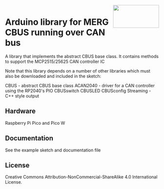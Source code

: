 <img align="right" src="arduino_cbus_logo.png"  width="150" height="75">

# Arduino library for MERG CBUS running over CAN bus

A library that implements the abstract CBUS base class. It contains methods to support the MCP2515/25625 CAN controller IC

Note that this library depends on a number of other libraries which must also be downloaded and included in the sketch:

CBUS 			- abstract CBUS base class
ACAN2040		- driver for a CAN controller using the RP2040's PIO
CBUSswitch
CBUSLED
CBUSconfig
Streaming		- C++ style output

## Hardware

Raspberry Pi Pico and Pico W

## Documentation

See the example sketch and documentation file

## License

Creative Commons Attribution-NonCommercial-ShareAlike 4.0 International License.
